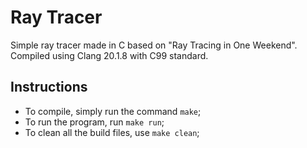 # Ray Tracer

Simple ray tracer made in C based on "Ray Tracing in One Weekend". Compiled using Clang 20.1.8 with C99 standard.

## Instructions

- To compile, simply run the command `make`; 
- To run the program, run `make run`;
- To clean all the build files, use `make clean`;